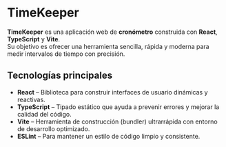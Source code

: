 # TimeKeeper

**TimeKeeper** es una aplicación web de **cronómetro** construida con **React**, **TypeScript** y **Vite**.  
Su objetivo es ofrecer una herramienta sencilla, rápida y moderna para medir intervalos de tiempo con precisión.

## Tecnologías principales

- **React** – Biblioteca para construir interfaces de usuario dinámicas y reactivas.
- **TypeScript** – Tipado estático que ayuda a prevenir errores y mejorar la calidad del código.
- **Vite** – Herramienta de construcción (bundler) ultrarrápida con entorno de desarrollo optimizado.
- **ESLint** – Para mantener un estilo de código limpio y consistente.
